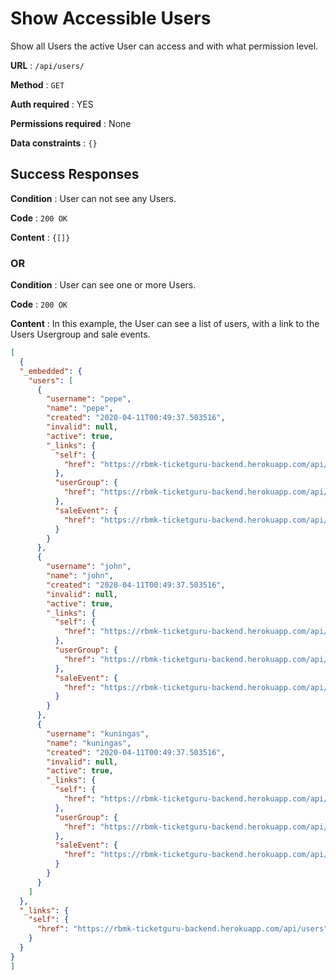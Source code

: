 # Show Accessible Users

Show all Users the active User can access and with what permission level.

**URL** : `/api/users/`

**Method** : `GET`

**Auth required** : YES

**Permissions required** : None

**Data constraints** : `{}`

## Success Responses

**Condition** : User can not see any Users.

**Code** : `200 OK`

**Content** : `{[]}`

### OR

**Condition** : User can see one or more Users.

**Code** : `200 OK`

**Content** : In this example, the User can see a list of users, with a link to the Users Usergroup and sale events.

```json
[
  {
  "_embedded": {
    "users": [
      {
        "username": "pepe",
        "name": "pepe",
        "created": "2020-04-11T00:49:37.503516",
        "invalid": null,
        "active": true,
        "_links": {
          "self": {
            "href": "https://rbmk-ticketguru-backend.herokuapp.com/api/users/3"
          },
          "userGroup": {
            "href": "https://rbmk-ticketguru-backend.herokuapp.com/api/users/3/userGroup"
          },
          "saleEvent": {
            "href": "https://rbmk-ticketguru-backend.herokuapp.com/api/users/3/saleEvents"
          }
        }
      },
      {
        "username": "john",
        "name": "john",
        "created": "2020-04-11T00:49:37.503516",
        "invalid": null,
        "active": true,
        "_links": {
          "self": {
            "href": "https://rbmk-ticketguru-backend.herokuapp.com/api/users/4"
          },
          "userGroup": {
            "href": "https://rbmk-ticketguru-backend.herokuapp.com/api/users/4/userGroup"
          },
          "saleEvent": {
            "href": "https://rbmk-ticketguru-backend.herokuapp.com/api/users/4/saleEvents"
          }
        }
      },
      {
        "username": "kuningas",
        "name": "kuningas",
        "created": "2020-04-11T00:49:37.503516",
        "invalid": null,
        "active": true,
        "_links": {
          "self": {
            "href": "https://rbmk-ticketguru-backend.herokuapp.com/api/users/5"
          },
          "userGroup": {
            "href": "https://rbmk-ticketguru-backend.herokuapp.com/api/users/5/userGroup"
          },
          "saleEvent": {
            "href": "https://rbmk-ticketguru-backend.herokuapp.com/api/users/5/saleEvents"
          }
        }
      }
    ]
  },
  "_links": {
    "self": {
      "href": "https://rbmk-ticketguru-backend.herokuapp.com/api/users"
    }
  }
}
]
```
